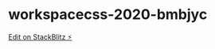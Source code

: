 # workspacecss-2020-bmbjyc

[Edit on StackBlitz ⚡️](https://stackblitz.com/edit/workspacecss-2020-bmbjyc)
